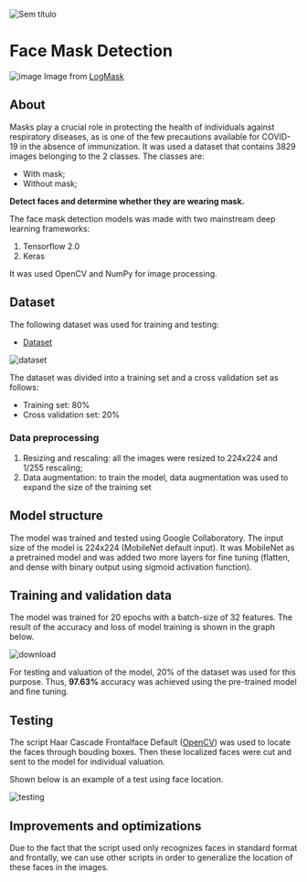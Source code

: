 ![Sem título](https://user-images.githubusercontent.com/49798588/122326591-ea235380-cf02-11eb-904e-5f852132d865.png)
# Face Mask Detection

![image](https://user-images.githubusercontent.com/49798588/120672034-52385b00-c468-11eb-8597-b1853bc6ad22.png)
Image from [LogMask](https://www.logmask.com/en)

## About

Masks play a crucial role in protecting the health of individuals against respiratory diseases, as is one of the few precautions available for COVID-19 in the absence of immunization. It was used a dataset that contains 3829 images belonging to the 2 classes.
The classes are:

- With mask;
- Without mask;

**Detect faces and determine whether they are wearing mask.**

The face mask detection models was made with two mainstream deep learning frameworks:
  1. Tensorflow 2.0
  2. Keras
 
It was used OpenCV and NumPy for image processing.

## Dataset
The following dataset was used for training and testing:
  - [Dataset](https://www.kaggle.com/thiagolermen/dataset-face-mask-detection)

![dataset](https://user-images.githubusercontent.com/49798588/122326608-ee4f7100-cf02-11eb-92aa-fc8184e91db0.png)


The dataset was divided into a training set and a cross validation set as follows:
  - Training set: 80%
  - Cross validation set: 20%


### Data preprocessing
  1. Resizing and rescaling: all the images were resized to 224x224 and 1/255 rescaling;
  2. Data augmentation: to train the model, data augmentation was used to expand the size of the training set

## Model structure
The model was trained and tested using Google Collaboratory.
The input size of the model is 224x224 (MobileNet default input).
It was MobileNet as a pretrained model and was added two more layers for fine tuning (flatten, and dense with binary output using sigmoid activation function).

## Training and validation data
The model was trained for 20 epochs with a batch-size of 32 features. The result of the accuracy and loss of model training is shown in the graph below.

![download](https://user-images.githubusercontent.com/49798588/120581627-7f9dee00-c401-11eb-8393-d6c0ebfb9bc0.png)

For testing and valuation of the model, 20% of the dataset was used for this purpose.
Thus, **97.63%** accuracy was achieved using the pre-trained model and fine tuning.

## Testing
The script Haar Cascade Frontalface Default ([OpenCV](https://github.com/opencv/opencv)) was used to locate the faces through bouding boxes. Then these localized faces were cut and sent to the model for individual valuation.

Shown below is an example of a test using face location.

![testing](https://user-images.githubusercontent.com/49798588/120670585-f3261680-c466-11eb-933d-aba36212f2c5.png)

## Improvements and optimizations
Due to the fact that the script used only recognizes faces in standard format and frontally, we can use other scripts in order to generalize the location of these faces in the images.


